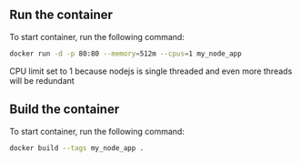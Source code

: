 ## Run the container

To start container, run the following command:

```bash
docker run -d -p 80:80 --memory=512m --cpus=1 my_node_app
```

CPU limit set to 1 because nodejs is single threaded and even more threads will be redundant

## Build the container

To start container, run the following command:

```bash
docker build --tags my_node_app .
```
